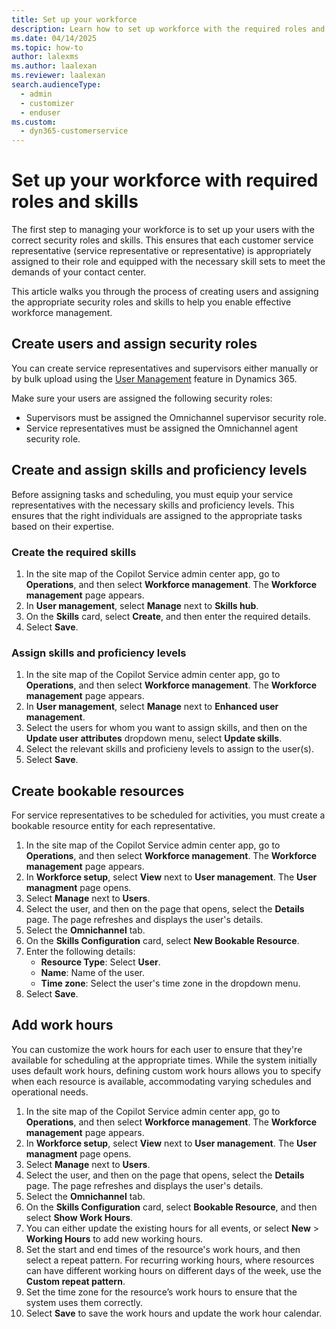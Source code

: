 ```yaml
---
title: Set up your workforce
description: Learn how to set up workforce with the required roles and skills.
ms.date: 04/14/2025
ms.topic: how-to
author: lalexms
ms.author: laalexan
ms.reviewer: laalexan
search.audienceType: 
  - admin
  - customizer
  - enduser
ms.custom: 
  - dyn365-customerservice
---
```


# Set up your workforce with required roles and skills

The first step to managing your workforce is to set up your users with the correct security roles and skills. This ensures that each customer service representative (service representative or representative) is appropriately assigned to their role and equipped with the necessary skill sets to meet the demands of your contact center. 

This article walks you through the process of creating users and assigning the appropriate security roles and skills to help you enable effective workforce management.

## Create users and assign security roles

You can create service representatives and supervisors either manually or by bulk upload using the [User Management](/dynamics365/customer-service/administer/users-user-profiles) feature in Dynamics 365. 

Make sure your users are assigned the following security roles: 

- Supervisors must be assigned the Omnichannel supervisor security role.
- Service representatives must be assigned the Omnichannel agent security role.

## Create and assign skills and proficiency levels  

Before assigning tasks and scheduling, you must equip your service representatives with the necessary skills and proficiency levels. This ensures that the right individuals are assigned to the appropriate tasks based on their expertise.

### Create the required skills

1. In the site map of the Copilot Service admin center app, go to **Operations**, and then select **Workforce management**. The **Workforce management** page appears.
1. In **User management**, select **Manage** next to **Skills hub**.
1. On the **Skills** card, select **Create**, and then enter the required details.
1. Select **Save**.

### Assign skills and proficiency levels

1. In the site map of the Copilot Service admin center app, go to **Operations**, and then select **Workforce management**. The **Workforce management** page appears.
1. In **User management**, select **Manage** next to **Enhanced user management**.
1. Select the users for whom you want to assign skills, and then on the **Update user attributes** dropdown menu, select **Update skills**.
1. Select the relevant skills and proficieny levels to assign to the user(s).
1. Select **Save**.

## Create bookable resources

For service representatives to be scheduled for activities, you must create a bookable resource entity for each representative.

1. In the site map of the Copilot Service admin center app, go to **Operations**, and then select **Workforce management**. The **Workforce management** page appears.
1. In **Workforce setup**, select **View** next to **User management**. The **User managment** page opens.
1. Select **Manage** next to **Users**.
1. Select the user, and then on the page that opens, select the **Details** page. The page refreshes and displays the user's details.
1. Select the **Omnichannel** tab. 
1. On the **Skills Configuration** card, select **New Bookable Resource**.
1. Enter the following details:
   - **Resource Type**: Select **User**.
   - **Name**: Name of the user.
   - **Time zone**: Select the user's time zone in the dropdown menu.
1. Select **Save**. 

## Add work hours 

You can customize the work hours for each user to ensure that they're available for scheduling at the appropriate times. While the system initially uses default work hours, defining custom work hours allows you to specify when each resource is available, accommodating varying schedules and operational needs. 

1. In the site map of the Copilot Service admin center app, go to **Operations**, and then select **Workforce management**. The **Workforce management** page appears.
1. In **Workforce setup**, select **View** next to **User management**. The **User managment** page opens.
1. Select **Manage** next to **Users**.
1. Select the user, and then on the page that opens, select the **Details** page. The page refreshes and displays the user's details.
1. Select the **Omnichannel** tab. 
1. On the **Skills Configuration** card, select **Bookable Resource**, and then select **Show Work Hours**.
1. You can either update the existing hours for all events, or select **New** > **Working Hours** to add new working hours.
1. Set the start and end times of the resource's work hours, and then select a repeat pattern. For recurring working hours, where resources can have different working hours on different days of the week, use the **Custom repeat pattern**.
1. Set the time zone for the resource’s work hours to ensure that the system uses them correctly. 
1. Select **Save** to save the work hours and update the work hour calendar.
